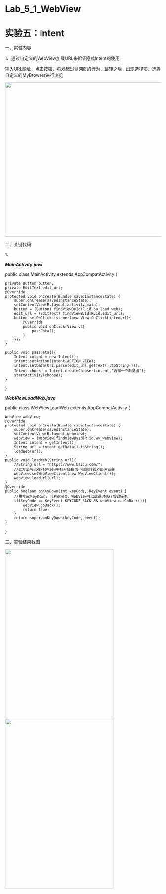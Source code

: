 # Lab_5_1_WebView
# 实验五：Intent

一、实验内容

1、通过自定义的WebView加载URL来验证隐式Intent的使用

输入URL网址，点击按钮，将发起浏览网页的行为，跳转之后，出现选择项，选择自定义的MyBrowser进行浏览

<image width=700 height=500 src="https://github.com/jinrongrong815/img_folder/blob/master/Lab_5_1q.png">
  
二、关键代码

1、

***MainActivity.java***

public class MainActivity extends AppCompatActivity {
    
    private Button button;
    private EditText edit_url;
    @Override
    protected void onCreate(Bundle savedInstanceState) {
        super.onCreate(savedInstanceState);
        setContentView(R.layout.activity_main);
        button = (Button) findViewById(R.id.bu_load_web);
        edit_url = (EditText) findViewById(R.id.edit_url);
        button.setOnClickListener(new View.OnClickListener(){
            @Override
            public void onClick(View v){
                passData();
            }
        });
    }

    public void passData(){
        Intent intent = new Intent();
        intent.setAction(Intent.ACTION_VIEW);
        intent.setData(Uri.parse(edit_url.getText().toString()));
        Intent choose = Intent.createChooser(intent,"选择一个浏览器");
        startActivity(choose);
    }

}

***WebViewLoadWeb.java***

public class WebViewLoadWeb extends AppCompatActivity {

    WebView webView;
    @Override
    protected void onCreate(Bundle savedInstanceState) {
        super.onCreate(savedInstanceState);
        setContentView(R.layout.webview);
        webView = (WebView)findViewById(R.id.wv_webview);
        Intent intent = getIntent();
        String url = intent.getData().toString();
        loadWeb(url);
    }
    public void loadWeb(String url){
        //String url = "https://www.baidu.com/";
        //此方法可以在webview中打开链接而不会跳转到外部浏览器
        webView.setWebViewClient(new WebViewClient());
        webView.loadUrl(url);
    }
    @Override
    public boolean onKeyDown(int keyCode, KeyEvent event) {
        //重写onKeyDown，当浏览网页，WebView可以后退时执行后退操作。
        if(keyCode == KeyEvent.KEYCODE_BACK && webView.canGoBack()){
            webView.goBack();
            return true;
        }
        return super.onKeyDown(keyCode, event);
    }

}

三、实验结果截图

<image width=350 height=550 src="https://github.com/jinrongrong815/img_folder/blob/master/Lab_5_1_anew1.png">
  
<image width=350 height=550 src="https://github.com/jinrongrong815/img_folder/blob/master/Lab_5_1anew2.png">
